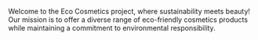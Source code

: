 Welcome to the Eco Cosmetics project, where sustainability meets beauty! Our mission is to offer a diverse range of eco-friendly cosmetics products while maintaining a commitment to environmental responsibility.
